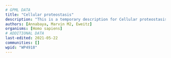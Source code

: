 ```yaml
---
# GPML DATA
title: "Cellular proteostasis"
description: "This is a temporary description for Cellular proteostasis"
authors: [Annabaya, Marvin M2, Eweitz]
organisms: [Homo sapiens]
# ADDITIONAL DATA
last-edited: 2021-05-22
communities: []
wpid: "WP4918"
---
```

